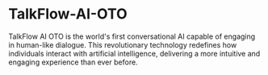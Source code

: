 # TalkFlow-AI-OTO
TalkFlow AI OTO is the world's first conversational AI capable of engaging in human-like dialogue. This revolutionary technology redefines how individuals interact with artificial intelligence, delivering a more intuitive and engaging experience than ever before.
